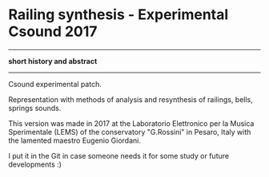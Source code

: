 # Railing synthesis - Experimental Csound 2017

--------------------------------------------------------------------------------------------------------------------------------------------------------------------

**short history and abstract**

--------------------------------------------------------------------------------------------------------------------------------------------------------------------

Csound experimental patch.

Representation with methods of analysis and resynthesis of railings, bells, springs sounds.

This version was made in 2017 at the Laboratorio Elettronico per la Musica Sperimentale (LEMS) of the conservatory "G.Rossini" in Pesaro, Italy with the lamented maestro Eugenio Giordani.

I put it in the Git in case someone needs it for some study or future developments :)

